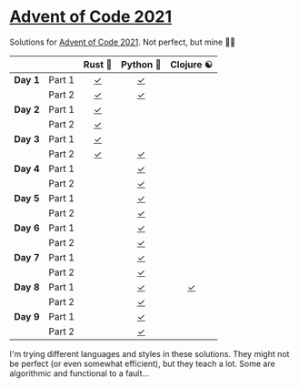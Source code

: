 # [Advent of Code 2021](https://adventofcode.com/2021)

Solutions for [Advent of Code 2021](https://adventofcode.com/2021). Not perfect, but mine 🤷‍♂

|           |        |            Rust 🦀            |        Python 🐍        |        Clojure ☯️         |
| --------- | ------ | :---------------------------: | :---------------------: | :-----------------------: |
| **Day 1** | Part 1 | [✓](rust/src/bin/day01-01.rs) | [✓](python/day01-01.py) |                           |
|           | Part 2 | [✓](rust/src/bin/day01-02.rs) | [✓](python/day01-02.py) |                           |
| **Day 2** | Part 1 | [✓](rust/src/bin/day02-01.rs) |                         |                           |
|           | Part 2 | [✓](rust/src/bin/day02-02.rs) |                         |                           |
| **Day 3** | Part 1 | [✓](rust/src/bin/day03-01.rs) |                         |                           |
|           | Part 2 | [✓](rust/src/bin/day03-02.rs) | [✓](python/day03-02.py) |                           |
| **Day 4** | Part 1 |                               | [✓](python/day04-01.py) |                           |
|           | Part 2 |                               | [✓](python/day04-02.py) |                           |
| **Day 5** | Part 1 |                               | [✓](python/day05-01.py) |                           |
|           | Part 2 |                               | [✓](python/day05-02.py) |                           |
| **Day 6** | Part 1 |                               | [✓](python/day06-01.py) |                           |
|           | Part 2 |                               | [✓](python/day06-02.py) |                           |
| **Day 7** | Part 1 |                               | [✓](python/day07-01.py) |                           |
|           | Part 2 |                               | [✓](python/day07-02.py) |                           |
| **Day 8** | Part 1 |                               | [✓](python/day08-01.py) | [✓](clojure/day08-01.clj) |
|           | Part 2 |                               | [✓](python/day08-02.py) |                           |
| **Day 9** | Part 1 |                               | [✓](python/day09-01.py) |                           |
|           | Part 2 |                               | [✓](python/day09-02.py) |                           |

I'm trying different languages and styles in these solutions.
They might not be perfect (or even somewhat efficient), but they teach a lot.
Some are algorithmic and functional to a fault...
